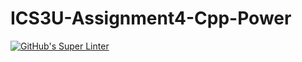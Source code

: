 # ICS3U-Assignment4-Cpp-Power

[![GitHub's Super Linter](https://github.com/haokai-li/ICS3U-Assignment5-Cpp-Power/workflows/GitHub's%20Super%20Linter/badge.svg)](https://github.com/haokai-li/ICS3U-Assignment5-Cpp-Power/actions)
